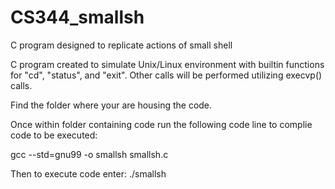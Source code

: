 # CS344_smallsh
C program designed to replicate actions of small shell

C program created to simulate Unix/Linux environment with builtin functions for "cd", "status", and "exit".
Other calls will be performed utilizing execvp() calls.

Find the folder where your are housing the code.

Once within folder containing code run the following code line to complie code to be executed:

gcc --std=gnu99 -o smallsh smallsh.c

Then to execute code enter:
./smallsh
